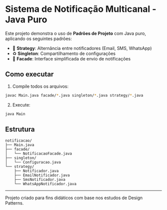 # Sistema de Notificação Multicanal - Java Puro

Este projeto demonstra o uso de **Padrões de Projeto** com Java puro, aplicando os seguintes padrões:

- 🧠 **Strategy**: Alternância entre notificadores (Email, SMS, WhatsApp)
- ♻️ **Singleton**: Compartilhamento de configurações
- 🧩 **Facade**: Interface simplificada de envio de notificações

## Como executar

1. Compile todos os arquivos:
```bash
javac Main.java facade/*.java singleton/*.java strategy/*.java
```

2. Execute:
```bash
java Main
```

## Estrutura

```
notificacao/
├── Main.java
├── facade/
│   └── NotificacaoFacade.java
├── singleton/
│   └── Configuracao.java
└── strategy/
    ├── Notificador.java
    ├── EmailNotificador.java
    ├── SmsNotificador.java
    └── WhatsAppNotificador.java
```

---
Projeto criado para fins didáticos com base nos estudos de Design Patterns.

